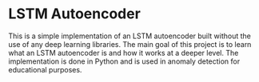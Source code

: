 # LSTM Autoencoder

This is a simple implementation of an LSTM autoencoder built without the use of any deep learning libraries. The main goal of this project is to learn what an LSTM autoencoder is and how it works at a deeper level. The implementation is done in Python and is used in anomaly detection for educational purposes.
